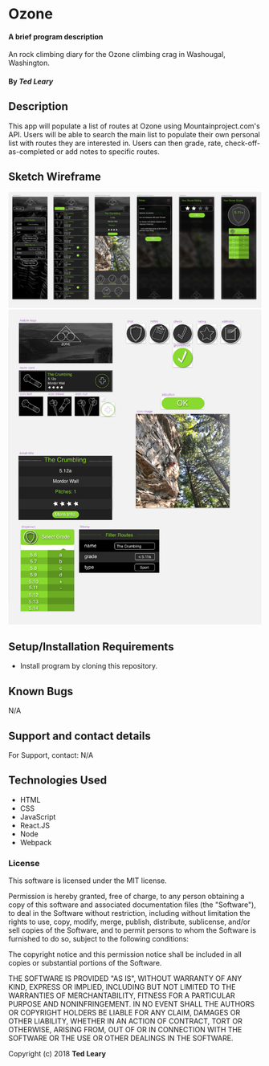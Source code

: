 # Ozone

#### A brief program description

An rock climbing diary for the Ozone climbing crag in Washougal, Washington.

#### By _**Ted Leary**_

## Description

This app will populate a list of routes at Ozone using Mountainproject.com's API. Users will be able to search the main list to populate their own personal list with routes they are interested in. Users can then grade, rate, check-off-as-completed or add notes to specific routes.

## Sketch Wireframe

<img src='./screenshots/zone-mobile.png' alt='a screenshot of the mobile app layout'>
<img src='./screenshots/zone-symbols.png' alt='a screenshot of the symbols created in sketch for this app'>

## Setup/Installation Requirements

* Install program by cloning this repository.

## Known Bugs

N/A

## Support and contact details

For Support, contact:
N/A

## Technologies Used

* HTML
* CSS
* JavaScript
* React.JS
* Node
* Webpack


### License

This software is licensed under the MIT license.

Permission is hereby granted, free of charge, to any person obtaining a copy of this software and associated documentation files (the "Software"), to deal in the Software without restriction, including without limitation the rights to use, copy, modify, merge, publish, distribute, sublicense, and/or sell copies of the Software, and to permit persons to whom the Software is furnished to do so, subject to the following conditions:

The copyright notice and this permission notice shall be included in all copies or substantial portions of the Software.

THE SOFTWARE IS PROVIDED "AS IS", WITHOUT WARRANTY OF ANY KIND, EXPRESS OR IMPLIED, INCLUDING BUT NOT LIMITED TO THE WARRANTIES OF MERCHANTABILITY, FITNESS FOR A PARTICULAR PURPOSE AND NONINFRINGEMENT. IN NO EVENT SHALL THE AUTHORS OR COPYRIGHT HOLDERS BE LIABLE FOR ANY CLAIM, DAMAGES OR OTHER LIABILITY, WHETHER IN AN ACTION OF CONTRACT, TORT OR OTHERWISE, ARISING FROM, OUT OF OR IN CONNECTION WITH THE SOFTWARE OR THE USE OR OTHER DEALINGS IN THE SOFTWARE.

Copyright (c) 2018 **Ted Leary**
